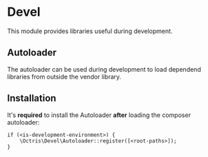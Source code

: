 # Devel

This module provides libraries useful during development.

## Autoloader

The autoloader can be used during development to load dependend libraries from outside the
vendor library.

## Installation

It's **required** to install the Autoloader **after** loading the composer autoloader:

    if (<is-development-environment>) {
        \Octris\Devel\Autoloader::register([<root-paths>]);
    }
